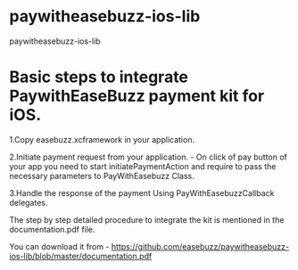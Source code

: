 # paywitheasebuzz-ios-lib
paywitheasebuzz-ios-lib

# Basic steps to integrate PaywithEaseBuzz payment kit for iOS.
1.Copy easebuzz.xcframework in your application.


2.Initiate payment request from your application. - On click of pay button of your app you need to start initiatePaymentAction and require to pass the necessary parameters to PayWithEasebuzz Class.


3.Handle the response of the payment Using PayWithEasebuzzCallback delegates.


The step by step detailed procedure to integrate the kit is mentioned in the documentation.pdf file. 

You can download it from - 
https://github.com/easebuzz/paywitheasebuzz-ios-lib/blob/master/documentation.pdf
